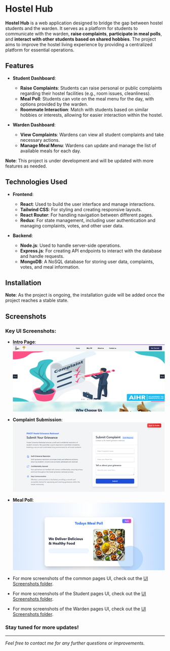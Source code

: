 # Hostel Hub

**Hostel Hub** is a web application designed to bridge the gap between hostel students and the warden. It serves as a platform for students to communicate with the warden, **raise complaints**, **participate in meal polls**, and **interact with other students based on shared hobbies**. The project aims to improve the hostel living experience by providing a centralized platform for essential operations.

## Features

- **Student Dashboard**:
  - **Raise Complaints**: Students can raise personal or public complaints regarding their hostel facilities (e.g., room issues, cleanliness).
  - **Meal Poll**: Students can vote on the meal menu for the day, with options provided by the warden.
  - **Roommate Interaction**: Match with students based on similar hobbies or interests, allowing for easier interaction within the hostel.
  
- **Warden Dashboard**:
  - **View Complaints**: Wardens can view all student complaints and take necessary actions.
  - **Manage Meal Menu**: Wardens can update and manage the list of available meals for each day.

**Note**: This project is under development and will be updated with more features as needed.

## Technologies Used

- **Frontend**:
  - **React**: Used to build the user interface and manage interactions.
  - **Tailwind CSS**: For styling and creating responsive layouts.
  - **React Router**: For handling navigation between different pages.
  - **Redux**: For state management, including user authentication and managing complaints, votes, and other user data.

- **Backend**:
  - **Node.js**: Used to handle server-side operations.
  - **Express.js**: For creating API endpoints to interact with the database and handle requests.
  - **MongoDB**: A NoSQL database for storing user data, complaints, votes, and meal information.

## Installation

**Note**: As the project is ongoing, the installation guide will be added once the project reaches a stable state.

## Screenshots

### **Key UI Screenshots**:

- **Intro Page**:
  ![Intro Page](./Frontend/public/CommonPagesUI/intopage.png)

- **Complaint Submission**:
  ![Complaint Page](./Frontend/public/StudentUI/Raisecomplaint.png)

- **Meal Poll**:
  ![Meal Poll](./Frontend/public/StudentUI/meal_poll.png)

- For more screenshots of the common pages UI, check out the [UI Screenshots folder](./Frontend/public/CommonPagesUI).
- For more screenshots of the Student pages UI, check out the [UI Screenshots folder](./Frontend/public/StudentUI).
- For more screenshots of the Warden pages UI, check out the [UI Screenshots folder](./Frontend/public/WardenUI).



### Stay tuned for more updates!

---

*Feel free to contact me for any further questions or improvements.*
